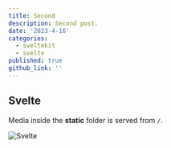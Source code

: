 ```yaml
---
title: Second
description: Second post.
date: '2023-4-16'
categories:
  - sveltekit
  - svelte
published: true
github_link: ''
---
```


## Svelte

Media inside the **static** folder is served from `/`.

![Svelte](favicon.png)

